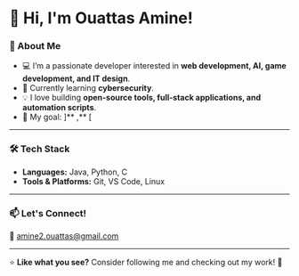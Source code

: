 
# 👋 Hi, I'm Ouattas Amine!

### 🚀 About Me
- 💻 I’m a passionate developer interested in **web development, AI, game development, and IT design**.  
- 🌱 Currently learning **cybersecurity**.  
- 💡 I love building **open-source tools, full-stack applications, and automation scripts**.  
- 🎯 My goal: ]** ,** [  

---

### 🛠️ Tech Stack
- **Languages:** Java, Python, C  
- **Tools & Platforms:** Git, VS Code, Linux  

---

### 📫 Let's Connect!

📧 amine2.ouattas@gmail.com  

---

⭐ **Like what you see?** Consider following me and checking out my work! 🚀

